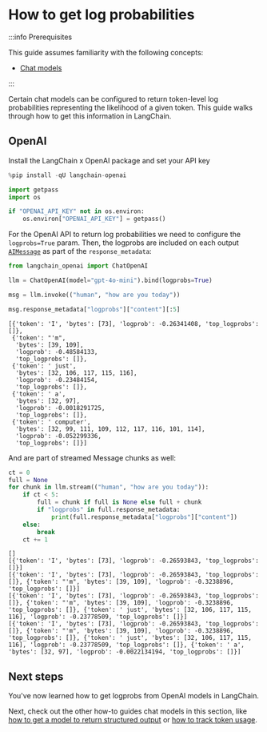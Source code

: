 # How to get log probabilities

:::info Prerequisites

This guide assumes familiarity with the following concepts:
- [Chat models](/docs/concepts/chat_models)

:::

Certain chat models can be configured to return token-level log probabilities representing the likelihood of a given token. This guide walks through how to get this information in LangChain.

## OpenAI

Install the LangChain x OpenAI package and set your API key


```python
%pip install -qU langchain-openai
```


```python
import getpass
import os

if "OPENAI_API_KEY" not in os.environ:
    os.environ["OPENAI_API_KEY"] = getpass()
```

For the OpenAI API to return log probabilities we need to configure the `logprobs=True` param. Then, the logprobs are included on each output [`AIMessage`](https://python.langchain.com/api_reference/core/messages/langchain_core.messages.ai.AIMessage.html) as part of the `response_metadata`:


```python
from langchain_openai import ChatOpenAI

llm = ChatOpenAI(model="gpt-4o-mini").bind(logprobs=True)

msg = llm.invoke(("human", "how are you today"))

msg.response_metadata["logprobs"]["content"][:5]
```




    [{'token': 'I', 'bytes': [73], 'logprob': -0.26341408, 'top_logprobs': []},
     {'token': "'m",
      'bytes': [39, 109],
      'logprob': -0.48584133,
      'top_logprobs': []},
     {'token': ' just',
      'bytes': [32, 106, 117, 115, 116],
      'logprob': -0.23484154,
      'top_logprobs': []},
     {'token': ' a',
      'bytes': [32, 97],
      'logprob': -0.0018291725,
      'top_logprobs': []},
     {'token': ' computer',
      'bytes': [32, 99, 111, 109, 112, 117, 116, 101, 114],
      'logprob': -0.052299336,
      'top_logprobs': []}]



And are part of streamed Message chunks as well:


```python
ct = 0
full = None
for chunk in llm.stream(("human", "how are you today")):
    if ct < 5:
        full = chunk if full is None else full + chunk
        if "logprobs" in full.response_metadata:
            print(full.response_metadata["logprobs"]["content"])
    else:
        break
    ct += 1
```

    []
    [{'token': 'I', 'bytes': [73], 'logprob': -0.26593843, 'top_logprobs': []}]
    [{'token': 'I', 'bytes': [73], 'logprob': -0.26593843, 'top_logprobs': []}, {'token': "'m", 'bytes': [39, 109], 'logprob': -0.3238896, 'top_logprobs': []}]
    [{'token': 'I', 'bytes': [73], 'logprob': -0.26593843, 'top_logprobs': []}, {'token': "'m", 'bytes': [39, 109], 'logprob': -0.3238896, 'top_logprobs': []}, {'token': ' just', 'bytes': [32, 106, 117, 115, 116], 'logprob': -0.23778509, 'top_logprobs': []}]
    [{'token': 'I', 'bytes': [73], 'logprob': -0.26593843, 'top_logprobs': []}, {'token': "'m", 'bytes': [39, 109], 'logprob': -0.3238896, 'top_logprobs': []}, {'token': ' just', 'bytes': [32, 106, 117, 115, 116], 'logprob': -0.23778509, 'top_logprobs': []}, {'token': ' a', 'bytes': [32, 97], 'logprob': -0.0022134194, 'top_logprobs': []}]
    

## Next steps

You've now learned how to get logprobs from OpenAI models in LangChain.

Next, check out the other how-to guides chat models in this section, like [how to get a model to return structured output](/docs/how_to/structured_output) or [how to track token usage](/docs/how_to/chat_token_usage_tracking).
